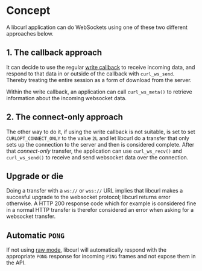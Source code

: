 # Concept

A libcurl application can do WebSockets using one of these two different
approaches below.

## 1. The callback approach

It can decide to use the regular [write callback](../callbacks/write.md) to
receive incoming data, and respond to that data in or outside of the callback
with `curl_ws_send`. Thereby treating the entire session as a form of download
from the server.

Within the write callback, an application can call `curl_ws_meta()` to
retrieve information about the incoming websocket data.

## 2. The connect-only approach

The other way to do it, if using the write callback is not suitable, is set to
set `CURLOPT_CONNECT_ONLY` to the value `2L` and let libcurl do a transfer
that only sets up the connection to the server and then is considered
complete. After that *connect-only* transfer, the application can use
`curl_ws_recv()` and `curl_ws_send()` to receive and send websocket data over
the connection.

## Upgrade or die

Doing a transfer with a `ws://` or `wss://` URL implies that libcurl makes a
succesful upgrade to the websocket protocol; libcurl returns error otherwise.
A HTTP 200 response code which for example is considered fine in a normal HTTP
transfer is therefor considered an error when asking for a websocket transfer.

## Automatic `PONG`

If not using [raw mode](options.md), libcurl will automatically respond with
the appropriate `PONG` response for incoming `PING` frames and not expose them
in the API.
